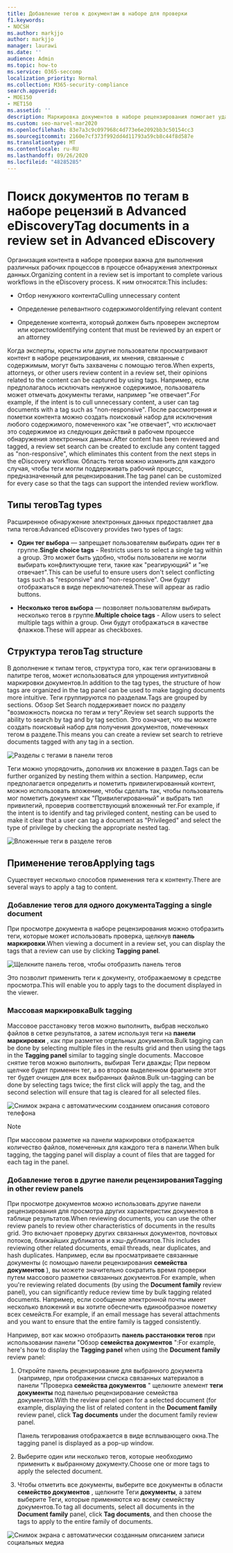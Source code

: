 ```yaml
---
title: Добавление тегов к документам в наборе для проверки
f1.keywords:
- NOCSH
ms.author: markjjo
author: markjjo
manager: laurawi
ms.date: ''
audience: Admin
ms.topic: how-to
ms.service: O365-seccomp
localization_priority: Normal
ms.collection: M365-security-compliance
search.appverid:
- MOE150
- MET150
ms.assetid: ''
description: Маркировка документов в наборе рецензирования помогает удалить ненужные материалы и определить релевантный контент в расширенном случае обнаружения электронных данных.
ms.custom: seo-marvel-mar2020
ms.openlocfilehash: 83e7a3c9c097968c4d773e6e2092bb3c50154cc3
ms.sourcegitcommit: 2160e7cf373f992dd4d11793a59cb8c44f8d587e
ms.translationtype: MT
ms.contentlocale: ru-RU
ms.lasthandoff: 09/26/2020
ms.locfileid: "48285285"
---
```

# <a name="tag-documents-in-a-review-set-in-advanced-ediscovery"></a><span data-ttu-id="e4dab-103">Поиск документов по тегам в наборе рецензий в Advanced eDiscovery</span><span class="sxs-lookup"><span data-stu-id="e4dab-103">Tag documents in a review set in Advanced eDiscovery</span></span>

<span data-ttu-id="e4dab-104">Организация контента в наборе проверки важна для выполнения различных рабочих процессов в процессе обнаружения электронных данных.</span><span class="sxs-lookup"><span data-stu-id="e4dab-104">Organizing content in a review set is important to complete various workflows in the eDiscovery process.</span></span> <span data-ttu-id="e4dab-105">К ним относятся:</span><span class="sxs-lookup"><span data-stu-id="e4dab-105">This includes:</span></span>

- <span data-ttu-id="e4dab-106">Отбор ненужного контента</span><span class="sxs-lookup"><span data-stu-id="e4dab-106">Culling unnecessary content</span></span>

- <span data-ttu-id="e4dab-107">Определение релевантного содержимого</span><span class="sxs-lookup"><span data-stu-id="e4dab-107">Identifying relevant content</span></span>
 
- <span data-ttu-id="e4dab-108">Определение контента, который должен быть проверен экспертом или юристом</span><span class="sxs-lookup"><span data-stu-id="e4dab-108">Identifying content that must be reviewed by an expert or an attorney</span></span>

<span data-ttu-id="e4dab-109">Когда эксперты, юристы или другие пользователи просматривают контент в наборе рецензирования, их мнения, связанные с содержимым, могут быть захвачены с помощью тегов.</span><span class="sxs-lookup"><span data-stu-id="e4dab-109">When experts, attorneys, or other users review content in a review set, their opinions related to the content can be captured by using tags.</span></span> <span data-ttu-id="e4dab-110">Например, если предполагалось исключать ненужное содержимое, пользователь может отмечать документы тегами, например "не отвечает".</span><span class="sxs-lookup"><span data-stu-id="e4dab-110">For example, if the intent is to cull unnecessary content, a user can tag documents with a tag such as "non-responsive".</span></span> <span data-ttu-id="e4dab-111">После рассмотрения и пометки контента можно создать поисковый набор для исключения любого содержимого, помеченного как "не отвечает", что исключает это содержимое из следующих действий в рабочем процессе обнаружения электронных данных.</span><span class="sxs-lookup"><span data-stu-id="e4dab-111">After content has been reviewed and tagged, a review set search can be created to exclude any content tagged as "non-responsive", which eliminates this content from the next steps in the eDiscovery workflow.</span></span> <span data-ttu-id="e4dab-112">Область тегов можно изменить для каждого случая, чтобы теги могли поддерживать рабочий процесс, предназначенный для рецензирования.</span><span class="sxs-lookup"><span data-stu-id="e4dab-112">The tag panel can be customized for every case so that the tags can support the intended review workflow.</span></span>

## <a name="tag-types"></a><span data-ttu-id="e4dab-113">Типы тегов</span><span class="sxs-lookup"><span data-stu-id="e4dab-113">Tag types</span></span>

<span data-ttu-id="e4dab-114">Расширенное обнаружение электронных данных предоставляет два типа тегов:</span><span class="sxs-lookup"><span data-stu-id="e4dab-114">Advanced eDiscovery provides two types of tags:</span></span>

- <span data-ttu-id="e4dab-115">**Один тег выбора** — запрещает пользователям выбирать один тег в группе.</span><span class="sxs-lookup"><span data-stu-id="e4dab-115">**Single choice tags** - Restricts users to select a single tag within a group.</span></span> <span data-ttu-id="e4dab-116">Это может быть удобно, чтобы пользователи не могли выбирать конфликтующие теги, такие как "реагирующий" и "не отвечает".</span><span class="sxs-lookup"><span data-stu-id="e4dab-116">This can be useful to ensure users don't select conflicting tags such as "responsive" and "non-responsive".</span></span> <span data-ttu-id="e4dab-117">Они будут отображаться в виде переключателей.</span><span class="sxs-lookup"><span data-stu-id="e4dab-117">These will appear as radio buttons.</span></span>

- <span data-ttu-id="e4dab-118">**Несколько тегов выбора** — позволяет пользователям выбирать несколько тегов в группе.</span><span class="sxs-lookup"><span data-stu-id="e4dab-118">**Multiple choice tags** - Allow users to select multiple tags within a group.</span></span> <span data-ttu-id="e4dab-119">Они будут отображаться в качестве флажков.</span><span class="sxs-lookup"><span data-stu-id="e4dab-119">These will appear as checkboxes.</span></span>

## <a name="tag-structure"></a><span data-ttu-id="e4dab-120">Структура тегов</span><span class="sxs-lookup"><span data-stu-id="e4dab-120">Tag structure</span></span>

<span data-ttu-id="e4dab-121">В дополнение к типам тегов, структура того, как теги организованы в палитре тегов, может использоваться для упрощения интуитивной маркировки документов.</span><span class="sxs-lookup"><span data-stu-id="e4dab-121">In addition to the tag types, the structure of how tags are organized in the tag panel can be used to make tagging documents more intuitive.</span></span> <span data-ttu-id="e4dab-122">Теги группируются по разделам.</span><span class="sxs-lookup"><span data-stu-id="e4dab-122">Tags are grouped by sections.</span></span> <span data-ttu-id="e4dab-123">Обзор Set Search поддерживает поиск по разделу "возможность поиска по тегам и тегу".</span><span class="sxs-lookup"><span data-stu-id="e4dab-123">Review set search supports the ability to search by tag and by tag section.</span></span> <span data-ttu-id="e4dab-124">Это означает, что вы можете создать поисковый набор для получения документов, помеченных тегом в разделе.</span><span class="sxs-lookup"><span data-stu-id="e4dab-124">This means you can create a review set search to retrieve documents tagged with any tag in a section.</span></span>

![Разделы с тегами в панели тегов](../media/Tagtypes.png)

<span data-ttu-id="e4dab-126">Теги можно упорядочить, дополнив их вложение в раздел.</span><span class="sxs-lookup"><span data-stu-id="e4dab-126">Tags can be further organized by nesting them within a section.</span></span> <span data-ttu-id="e4dab-127">Например, если предполагается определить и пометить привилегированный контент, можно использовать вложение, чтобы сделать так, чтобы пользователь мог пометить документ как "Привилегированный" и выбрать тип привилегий, проверив соответствующий вложенный тег.</span><span class="sxs-lookup"><span data-stu-id="e4dab-127">For example, if the intent is to identify and tag privileged content, nesting can be used to make it clear that a user can tag a document as "Privileged" and select the type of privilege by checking the appropriate nested tag.</span></span>

![Вложенные теги в разделе тегов](../media/Nestingtags.png)

## <a name="applying-tags"></a><span data-ttu-id="e4dab-129">Применение тегов</span><span class="sxs-lookup"><span data-stu-id="e4dab-129">Applying tags</span></span>

<span data-ttu-id="e4dab-130">Существует несколько способов применения тега к контенту.</span><span class="sxs-lookup"><span data-stu-id="e4dab-130">There are several ways to apply a tag to content.</span></span>

### <a name="tagging-a-single-document"></a><span data-ttu-id="e4dab-131">Добавление тегов для одного документа</span><span class="sxs-lookup"><span data-stu-id="e4dab-131">Tagging a single document</span></span>

<span data-ttu-id="e4dab-132">При просмотре документа в наборе рецензирования можно отобразить теги, которые может использовать проверка, щелкнув **панель маркировки**.</span><span class="sxs-lookup"><span data-stu-id="e4dab-132">When viewing a document in a review set, you can display the tags that a review can use by clicking **Tagging panel**.</span></span>

![Щелкните панель тегов, чтобы отобразить панель тегов](../media/Singledoctag.png)

<span data-ttu-id="e4dab-134">Это позволит применить теги к документу, отображаемому в средстве просмотра.</span><span class="sxs-lookup"><span data-stu-id="e4dab-134">This will enable you to apply tags to the document displayed in the viewer.</span></span>

### <a name="bulk-tagging"></a><span data-ttu-id="e4dab-135">Массовая маркировка</span><span class="sxs-lookup"><span data-stu-id="e4dab-135">Bulk tagging</span></span>

<span data-ttu-id="e4dab-136">Массовое расстановку тегов можно выполнить, выбрав несколько файлов в сетке результатов, а затем используя теги на **панели маркировки** , как при разметке отдельных документов.</span><span class="sxs-lookup"><span data-stu-id="e4dab-136">Bulk tagging can be done by selecting multiple files in the results grid and then using the tags in the **Tagging panel** similar to tagging single documents.</span></span> <span data-ttu-id="e4dab-137">Массовое снятие тегов можно выполнить, выбирая Теги дважды; При первом щелчке будет применен тег, а во втором выделенном фрагменте этот тег будет очищен для всех выбранных файлов.</span><span class="sxs-lookup"><span data-stu-id="e4dab-137">Bulk un-tagging can be done by selecting tags twice; the first click will apply the tag, and the second selection will ensure that tag is cleared for all selected files.</span></span>

![Снимок экрана с автоматическим созданием описания сотового телефона](../media/Bulktag.png)

> [!NOTE]
> <span data-ttu-id="e4dab-139">При массовом разметке на панели маркировки отображается количество файлов, помеченных для каждого тега в панели.</span><span class="sxs-lookup"><span data-stu-id="e4dab-139">When bulk tagging, the tagging panel will display a count of files that are tagged for each tag in the panel.</span></span>

### <a name="tagging-in-other-review-panels"></a><span data-ttu-id="e4dab-140">Добавление тегов в другие панели рецензирования</span><span class="sxs-lookup"><span data-stu-id="e4dab-140">Tagging in other review panels</span></span>

<span data-ttu-id="e4dab-141">При просмотре документов можно использовать другие панели рецензирования для просмотра других характеристик документов в таблице результатов.</span><span class="sxs-lookup"><span data-stu-id="e4dab-141">When reviewing documents, you can use the other review panels to review other characteristics of documents in the results grid.</span></span> <span data-ttu-id="e4dab-142">Это включает проверку других связанных документов, почтовых потоков, ближайших дубликатов и хэш-дубликатов.</span><span class="sxs-lookup"><span data-stu-id="e4dab-142">This includes reviewing other related documents, email threads, near duplicates, and hash duplicates.</span></span> <span data-ttu-id="e4dab-143">Например, если вы просматриваете связанные документы (с помощью панели рецензирования **семейства документов** ), вы можете значительно сократить время проверки путем массового разметки связанных документов.</span><span class="sxs-lookup"><span data-stu-id="e4dab-143">For example, when you're reviewing related documents (by using the **Document family** review panel), you can significantly reduce review time by bulk tagging related documents.</span></span> <span data-ttu-id="e4dab-144">Например, если сообщение электронной почты имеет несколько вложений и вы хотите обеспечить единообразное пометку всех семейств.</span><span class="sxs-lookup"><span data-stu-id="e4dab-144">For example, if an email message has several attachments and you want to ensure that the entire family is tagged consistently.</span></span>

<span data-ttu-id="e4dab-145">Например, вот как можно отобразить **панель расстановки тегов** при использовании панели "Обзор **семейства документов** ":</span><span class="sxs-lookup"><span data-stu-id="e4dab-145">For example, here's how to display the **Tagging panel** when using the **Document family** review panel:</span></span>

1. <span data-ttu-id="e4dab-146">Откройте панель рецензирование для выбранного документа (например, при отображении списка связанных материалов в панели "Проверка **семейства документов** " щелкните элемент **теги документы** под панелью рецензирование семейства документов.</span><span class="sxs-lookup"><span data-stu-id="e4dab-146">With the review panel open for a selected document (for example, displaying the list of related content in the **Document family** review panel, click **Tag documents** under the document family review panel.</span></span>

   <span data-ttu-id="e4dab-147">Панель тегирования отображается в виде всплывающего окна.</span><span class="sxs-lookup"><span data-stu-id="e4dab-147">The tagging panel is displayed as a pop-up window.</span></span>

2. <span data-ttu-id="e4dab-148">Выберите один или несколько тегов, которые необходимо применить к выбранному документу.</span><span class="sxs-lookup"><span data-stu-id="e4dab-148">Choose one or more tags to apply the selected document.</span></span> 

3. <span data-ttu-id="e4dab-149">Чтобы отметить все документы, выберите все документы в области **семейство документов** , щелкните Теги **документы**, а затем выберите Теги, которые применяются ко всему семейству документов.</span><span class="sxs-lookup"><span data-stu-id="e4dab-149">To tag all documents, select all documents in the **Document family** panel, click **Tag documents**, and then choose the tags to apply to the entire family of documents.</span></span>

![Снимок экрана с автоматически созданным описанием записи социальных медиа](../media/Relatedtag.png)
